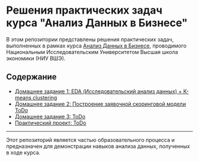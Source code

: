 # Решения практических задач курса "Анализ Данных в Бизнесе"

В этом репозитории представлены решения практических задач, выполненных в рамках курса [Анализ Данных в Бизнесе](https://www.hse.ru/edu/courses/835148399), проводимого Национальным Исследовательским Университетом Высшая школа экономики (НИУ ВШЭ).

## Содержание

- [Домашнее задание 1: EDA (Исследовательский анализ данных) + K-means clustering](https://github.com/GitSanyaHub/Business-Data-Analysis/tree/main/HW-1)
- [Домашнее задание 2: Построение заявочной скоринговой модели ToDo](#TODO)
- [Домашнее задание 3: ToDo](#TODO)
- [Практический проект: ToDo](#TODO)



---

Этот репозиторий является частью образовательного процесса и предназначен для демонстрации навыков анализа данных, полученных в ходе курса.
